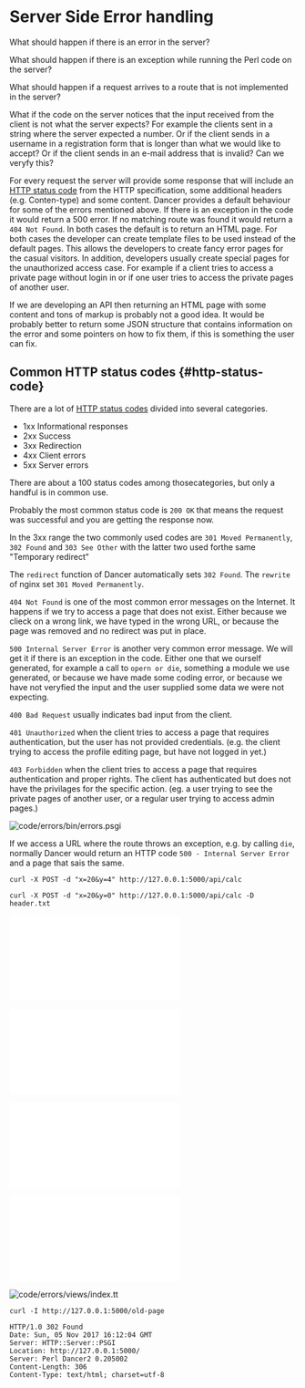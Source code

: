 # Server Side Error handling

What should happen if there is an error in the server?

What should happen if there is an exception while running the Perl code on the server?

What should happen if a request arrives to a route that is not implemented in the server?

What if the code on the server notices that the input received from the client is not what the server expects? For example the clients sent in a string where the server expected a number.
Or if the client sends in a username in a registration form that is longer than what we would like to accept?
Or if the client sends in an e-mail address that is invalid? Can we veryfy this?

For every request the server will provide some response that will include an [HTTP status code](https://en.wikipedia.org/wiki/List_of_HTTP_status_codes) from the HTTP specification, some additional headers (e.g. Conten-type) and some content. Dancer provides a default behaviour for some of the errors mentioned above. If there is an exception in the code it would return a 500 error. If no matching route was found it would return a `404 Not Found`. In both cases the default is to return an HTML page. For both cases the developer can create template files to be used instead of the default pages. This allows the developers to create fancy error pages for the casual visitors. In addition, developers usually create special pages for the unauthorized access case. For example if a client tries to access a private page without login in or if one user tries to access the private pages of another user.

If we are developing an API then returning an HTML page with some content and tons of markup is probably not a good idea. It would be probably better to return some JSON structure that contains information on the error and some pointers on how to fix them, if this is something the user can fix.

## Common HTTP status codes {#http-status-code}

There are a lot of [HTTP status codes](https://en.wikipedia.org/wiki/List_of_HTTP_status_codes) divided into several categories.

* 1xx Informational responses
* 2xx Success
* 3xx Redirection
* 4xx Client errors
* 5xx Server errors

There are about a 100 status codes among thosecategories, but only a handful is in common use.

Probably the most common status code is `200 OK` that means the request was successful and you are getting the response now.

In the 3xx range the two commonly used codes are `301 Moved Permanently`, `302 Found` and `303 See Other` with the latter two used forthe same "Temporary redirect"

The `redirect` function of Dancer automatically sets `302 Found`.
The `rewrite` of nginx set `301 Moved Permanently`.

`404 Not Found` is one of the most common error messages on the Internet. It happens if we try to access a page that does not exist. Either because we clieck on a wrong link, we have typed in the wrong URL, or because the page was removed and no redirect was put in place.

`500 Internal Server Error` is another very common error message. We will get it if there is an exception in the code. Either one that we ourself generated, for example a call to `opern or die`, something a module we use generated, or because we have made some coding error, or because we have not veryfied the input and the user supplied some data we were not expecting.

`400 Bad Request` usually indicates bad input from the client.

`401 Unauthorized` when the client tries to access a page that requires authentication, but the user has not provided credentials. (e.g. the client trying to access the profile editing page, but have not logged in yet.)

`403 Forbidden` when the client tries to access a page that requires authentication and proper rights. The client has authenticated but does not have the privilages for the specific action. (eg. a user trying to see the private pages of another user, or a regular user trying to access admin pages.)


![code/errors/bin/errors.psgi](code/errors/bin/errors.psgi)

If we access a URL where the route throws an exception, e.g. by calling `die`, normally Dancer would return an HTTP code `500 - Internal Server Error` and a page that sais the same.

```
curl -X POST -d "x=20&y=4" http://127.0.0.1:5000/api/calc
```

```
curl -X POST -d "x=20&y=0" http://127.0.0.1:5000/api/calc -D header.txt
```

![code/errors/lib/MySite.pm](code/errors/lib/MySite.pm)

![code/errors/lib/MyAPI.pm](code/errors/lib/MyAPI.pm)

![code/errors/t/errors.t](code/errors/t/errors.t)

![code/errors/public/errors.js](code/errors/public/errors.js)

![code/errors/views/index.tt](code/errors/views/index.tt)

```
curl -I http://127.0.0.1:5000/old-page

HTTP/1.0 302 Found
Date: Sun, 05 Nov 2017 16:12:04 GMT
Server: HTTP::Server::PSGI
Location: http://127.0.0.1:5000/
Server: Perl Dancer2 0.205002
Content-Length: 306
Content-Type: text/html; charset=utf-8
```

